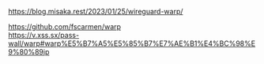 
https://blog.misaka.rest/2023/01/25/wireguard-warp/     

https://github.com/fscarmen/warp     
https://v.xss.sx/pass-wall/warp#warp%E5%B7%A5%E5%85%B7%E7%AE%B1%E4%BC%98%E9%80%89ip   

